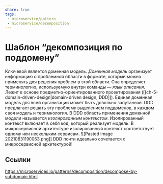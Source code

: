 ```yaml
---
share: true
tags:
 - microservice/pattern
 - microservice/decomposition
---
```

# Шаблон “декомпозиция по поддомену”
Ключевой является доменная модель. *Доменная модель* организует информацию о проблемной области в формате, который можно применять для решения проблем в этой области. Она определяет  терминологию, используемую внутри команды — *язык описания*. Лежит в основе предметно-ориентированного проектирования ([[ch-5-domain-driven-design|domain-driven design, DDD]]).
Единая доменная модель для всей организации может быть довольно запутанной. DDD предлагает решать эту проблему выделением поддоменов, в каждом своя модель и теримнология.
В DDD область применения доменной модели называется *изолированным контекстом*. Изолированный контекст включает в себя код, который реализует модель.
В микросервисной архитектуре изолированный контекст соответствует одному или нескольким сервисам.
![[Pasted image 20210831190053.png]]
DDD почти идеально сочетается с микросервисной архитектурой!

## Ссылки
https://microservices.io/patterns/decomposition/decompose-by-subdomain.html
